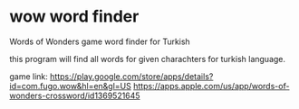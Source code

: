 # wow word finder
Words of Wonders game word finder for Turkish

this program will find all words for given charachters for turkish language.

game link:
https://play.google.com/store/apps/details?id=com.fugo.wow&hl=en&gl=US
https://apps.apple.com/us/app/words-of-wonders-crossword/id1369521645
